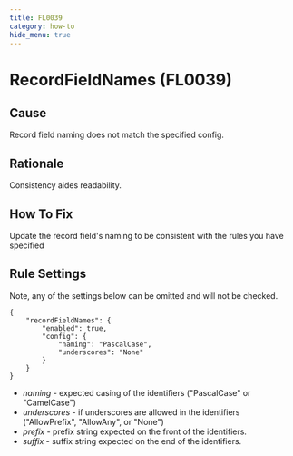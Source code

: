 ```yaml
---
title: FL0039
category: how-to
hide_menu: true
---
```


# RecordFieldNames (FL0039)

## Cause

Record field naming does not match the specified config.

## Rationale

Consistency aides readability.

## How To Fix

Update the record field's naming to be consistent with the rules you have specified

## Rule Settings

Note, any of the settings below can be omitted and will not be checked.

    {
        "recordFieldNames": {
            "enabled": true,
            "config": {
                "naming": "PascalCase",
                "underscores": "None"
            }
        }
    }

* *naming* - expected casing of the identifiers ("PascalCase" or "CamelCase")
* *underscores* - if underscores are allowed in the identifiers ("AllowPrefix", "AllowAny", or "None")
* *prefix* - prefix string expected on the front of the identifiers.
* *suffix* - suffix string expected on the end of the identifiers.

